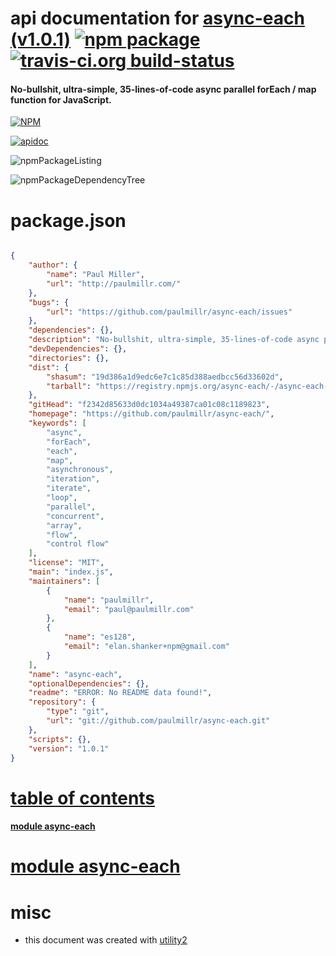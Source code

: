 # api documentation for  [async-each (v1.0.1)](https://github.com/paulmillr/async-each/)  [![npm package](https://img.shields.io/npm/v/npmdoc-async-each.svg?style=flat-square)](https://www.npmjs.org/package/npmdoc-async-each) [![travis-ci.org build-status](https://api.travis-ci.org/npmdoc/node-npmdoc-async-each.svg)](https://travis-ci.org/npmdoc/node-npmdoc-async-each)
#### No-bullshit, ultra-simple, 35-lines-of-code async parallel forEach / map function for JavaScript.

[![NPM](https://nodei.co/npm/async-each.png?downloads=true)](https://www.npmjs.com/package/async-each)

[![apidoc](https://npmdoc.github.io/node-npmdoc-async-each/build/screenCapture.buildNpmdoc.browser._2Fhome_2Ftravis_2Fbuild_2Fnpmdoc_2Fnode-npmdoc-async-each_2Ftmp_2Fbuild_2Fapidoc.html.png)](https://npmdoc.github.io/node-npmdoc-async-each/build/apidoc.html)

![npmPackageListing](https://npmdoc.github.io/node-npmdoc-async-each/build/screenCapture.npmPackageListing.svg)

![npmPackageDependencyTree](https://npmdoc.github.io/node-npmdoc-async-each/build/screenCapture.npmPackageDependencyTree.svg)



# package.json

```json

{
    "author": {
        "name": "Paul Miller",
        "url": "http://paulmillr.com/"
    },
    "bugs": {
        "url": "https://github.com/paulmillr/async-each/issues"
    },
    "dependencies": {},
    "description": "No-bullshit, ultra-simple, 35-lines-of-code async parallel forEach / map function for JavaScript.",
    "devDependencies": {},
    "directories": {},
    "dist": {
        "shasum": "19d386a1d9edc6e7c1c85d388aedbcc56d33602d",
        "tarball": "https://registry.npmjs.org/async-each/-/async-each-1.0.1.tgz"
    },
    "gitHead": "f2342d85633d0dc1034a49387ca01c08c1189823",
    "homepage": "https://github.com/paulmillr/async-each/",
    "keywords": [
        "async",
        "forEach",
        "each",
        "map",
        "asynchronous",
        "iteration",
        "iterate",
        "loop",
        "parallel",
        "concurrent",
        "array",
        "flow",
        "control flow"
    ],
    "license": "MIT",
    "main": "index.js",
    "maintainers": [
        {
            "name": "paulmillr",
            "email": "paul@paulmillr.com"
        },
        {
            "name": "es128",
            "email": "elan.shanker+npm@gmail.com"
        }
    ],
    "name": "async-each",
    "optionalDependencies": {},
    "readme": "ERROR: No README data found!",
    "repository": {
        "type": "git",
        "url": "git://github.com/paulmillr/async-each.git"
    },
    "scripts": {},
    "version": "1.0.1"
}
```



# <a name="apidoc.tableOfContents"></a>[table of contents](#apidoc.tableOfContents)

#### [module async-each](#apidoc.module.async-each)



# <a name="apidoc.module.async-each"></a>[module async-each](#apidoc.module.async-each)



# misc
- this document was created with [utility2](https://github.com/kaizhu256/node-utility2)
